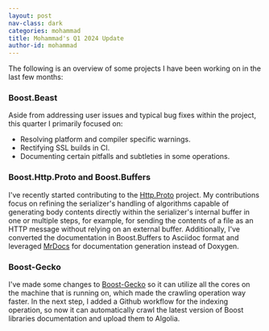 ```yaml
---
layout: post
nav-class: dark
categories: mohammad
title: Mohammad's Q1 2024 Update
author-id: mohammad
---
```


The following is an overview of some projects I have been working on in the last few months:

### Boost.Beast

Aside from addressing user issues and typical bug fixes within the project, this quarter I primarily focused on:

- Resolving platform and compiler specific warnings.
- Rectifying SSL builds in CI.
- Documenting certain pitfalls and subtleties in some operations.


### Boost.Http.Proto and Boost.Buffers

I've recently started contributing to the [Http.Proto](https://github.com/cppalliance/http_proto) project. My contributions focus on refining the serializer's handling of algorithms capable of generating body contents directly within the serializer's internal buffer in one or multiple steps, for example, for sending the contents of a file as an HTTP message without relying on an external buffer. Additionally, I've converted the documentation in Boost.Buffers to Asciidoc format and leveraged [MrDocs](https://github.com/cppalliance/mrdocs) for documentation generation instead of Doxygen.


### Boost-Gecko

I've made some changes to [Boost-Gecko](https://github.com/cppalliance/boost-gecko) so it can utilize all the cores on the machine that is running on, which made the crawling operation way faster. In the next step, I added a Github workflow for the indexing operation, so now it can automatically crawl the latest version of Boost libraries documentation and upload them to Algolia.
